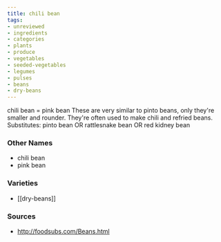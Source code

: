 ```yaml
---
title: chili bean
tags:
- unreviewed
- ingredients
- categories
- plants
- produce
- vegetables
- seeded-vegetables
- legumes
- pulses
- beans
- dry-beans
---
```

chili bean = pink bean These are very similar to pinto beans, only they're smaller and rounder. They're often used to make chili and refried beans. Substitutes: pinto bean OR rattlesnake bean OR red kidney bean

### Other Names

* chili bean
* pink bean

### Varieties

* [[dry-beans]]

### Sources
* http://foodsubs.com/Beans.html
